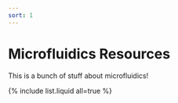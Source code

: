 ```yaml
---
sort: 1
---
```


# Microfluidics Resources

This is a bunch of stuff about microfluidics!

{% include list.liquid all=true %}
